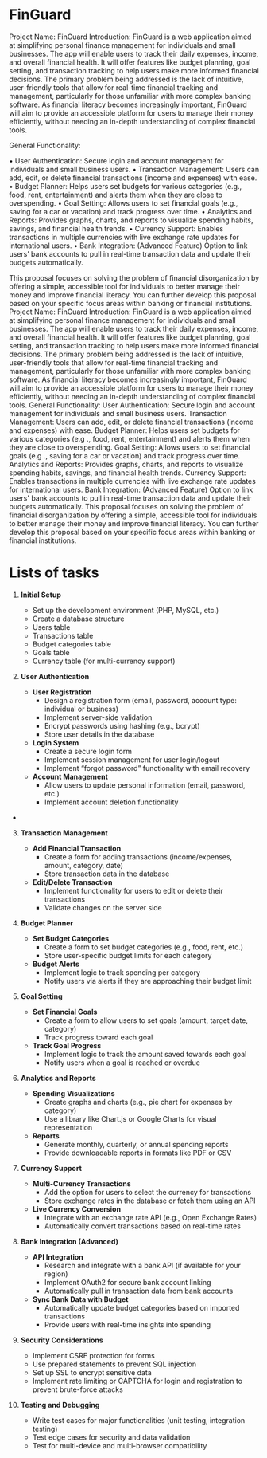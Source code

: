 # FinGuard
Project Name: FinGuard
Introduction:
FinGuard is a web application aimed at simplifying personal finance management for individuals and small businesses. The app will enable users to track their daily expenses, income, and overall financial health. It will offer features like budget planning, goal setting, and transaction tracking to help users make more informed financial decisions. The primary problem being addressed is the lack of intuitive, user-friendly tools that allow for real-time financial tracking and management, particularly for those unfamiliar with more complex banking software.
As financial literacy becomes increasingly important, FinGuard will aim to provide an accessible platform for users to manage their money efficiently, without needing an in-depth understanding of complex financial tools.

General Functionality:

•	User Authentication: Secure login and account management for individuals and small business users.
	•	Transaction Management: Users can add, edit, or delete financial transactions (income and expenses) with ease.
	•	Budget Planner: Helps users set budgets for various categories (e.g., food, rent, entertainment) and alerts them when they are close to overspending.
	•	Goal Setting: Allows users to set financial goals (e.g., saving for a car or vacation) and track progress over time.
	•	Analytics and Reports: Provides graphs, charts, and reports to visualize spending habits, savings, and financial health trends.
	•	Currency Support: Enables transactions in multiple currencies with live exchange rate updates for international users.
	•	Bank Integration: (Advanced Feature) Option to link users’ bank accounts to pull in real-time transaction data and update their budgets automatically.	

This proposal focuses on solving the problem of financial disorganization by offering a simple, accessible tool for individuals to better manage their money and improve financial literacy. You can further develop this proposal based on your specific focus areas within banking or financial institutions.
Project Name: FinGuard
Introduction:
FinGuard is a web application aimed at simplifying personal finance management
for individuals and small businesses. The app will enable users to track their daily
expenses, income, and overall financial health. It will offer features like budget
planning, goal setting, and transaction tracking to help users make more informed
financial decisions. The primary problem being addressed is the lack of intuitive,
user-friendly tools that allow for real-time financial tracking and management,
particularly for those unfamiliar with more complex banking software.
As financial literacy becomes increasingly important, FinGuard will aim to provide
an accessible platform for users to manage their money efficiently, without
needing an in-depth understanding of complex financial tools.
General Functionality:
User Authentication: Secure login and account management for
individuals and small business users.
Transaction Management: Users can add, edit, or delete financial
transactions (income and expenses) with ease.
Budget Planner: Helps users set budgets for various categories (e.g .,
food, rent, entertainment) and alerts them when they are close to overspending.
Goal Setting: Allows users to set financial goals (e.g ., saving for a car
or vacation) and track progress over time.
Analytics and Reports: Provides graphs, charts, and reports to
visualize spending habits, savings, and financial health trends.
Currency Support: Enables transactions in multiple currencies with
live exchange rate updates for international users.
Bank Integration: (Advanced Feature) Option to link users' bank
accounts to pull in real-time transaction data and update their budgets
automatically.
This proposal focuses on solving the problem of financial disorganization by
offering a simple, accessible tool for individuals to better manage their money and
improve financial literacy. You can further develop this proposal based on your
specific focus areas within banking or financial institutions.

# Lists of tasks
1. **Initial Setup**
	- Set up the development environment (PHP, MySQL, etc.)
	- Create a database structure
	- Users table
	- Transactions table
	- Budget categories table
	- Goals table
	- Currency table (for multi-currency support)
2. **User Authentication**

	- **User Registration**
		- Design a registration form (email, password, account type: individual or business)
		- Implement server-side validation
		- Encrypt passwords using hashing (e.g., bcrypt)
		- Store user details in the database
	- **Login System**
		- Create a secure login form
		- Implement session management for user login/logout
		- Implement “forgot password” functionality with email recovery
	- **Account Management**
		- Allow users to update personal information (email, password, etc.)
		- Implement account deletion functionality
- 

3. **Transaction Management**

	- **Add Financial Transaction**
		- Create a form for adding transactions (income/expenses, amount, category, date)
		- Store transaction data in the database
	- **Edit/Delete Transaction**
		- Implement functionality for users to edit or delete their transactions
		- Validate changes on the server side

4. **Budget Planner**

	- **Set Budget Categories**
		- Create a form to set budget categories (e.g., food, rent, etc.)
		- Store user-specific budget limits for each category
	- **Budget Alerts**
		- Implement logic to track spending per category
		- Notify users via alerts if they are approaching their budget limit


5. **Goal Setting**

	- **Set Financial Goals**
		- Create a form to allow users to set goals (amount, target date, category)
		- Track progress toward each goal
	- **Track Goal Progress**
		- Implement logic to track the amount saved towards each goal
		- Notify users when a goal is reached or overdue

6. **Analytics and Reports**

	- **Spending Visualizations**
		- Create graphs and charts (e.g., pie chart for expenses by category)
		- Use a library like Chart.js or Google Charts for visual representation
	- **Reports**
		- Generate monthly, quarterly, or annual spending reports
		- Provide downloadable reports in formats like PDF or CSV

7. **Currency Support**

	- **Multi-Currency Transactions**
		- Add the option for users to select the currency for transactions
		- Store exchange rates in the database or fetch them using an API
	- **Live Currency Conversion**
		- Integrate with an exchange rate API (e.g., Open Exchange Rates)
		- Automatically convert transactions based on real-time rates

8. **Bank Integration (Advanced)**

	- **API Integration**
		- Research and integrate with a bank API (if available for your region)
		- Implement OAuth2 for secure bank account linking
		- Automatically pull in transaction data from bank accounts
	- **Sync Bank Data with Budget**
		- Automatically update budget categories based on imported transactions
		- Provide users with real-time insights into spending

9. **Security Considerations**

	- Implement CSRF protection for forms
	- Use prepared statements to prevent SQL injection
	- Set up SSL to encrypt sensitive data
	- Implement rate limiting or CAPTCHA for login and registration to prevent brute-force attacks

10. **Testing and Debugging**

    - Write test cases for major functionalities (unit testing, integration testing)
    - Test edge cases for security and data validation
    - Test for multi-device and multi-browser compatibility
      
